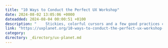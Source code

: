 ```yaml
---
title: "10 Ways to Conduct the Perfect UX Workshop"
date: 2024-08-02 13:05:06 +0000
dateadded: 2024-08-04 00:00:51 +0100
description: "    Stickies, colorful cursors and a few good practices can truly create magic in a product  Continue reading on UX Planet »  "
link: "https://uxplanet.org/10-ways-to-conduct-the-perfect-ux-workshop-e012ba2ff194?source=rss----819cc2aaeee0---4"
category:
directory: _directory/ux-planet.md
---
```

